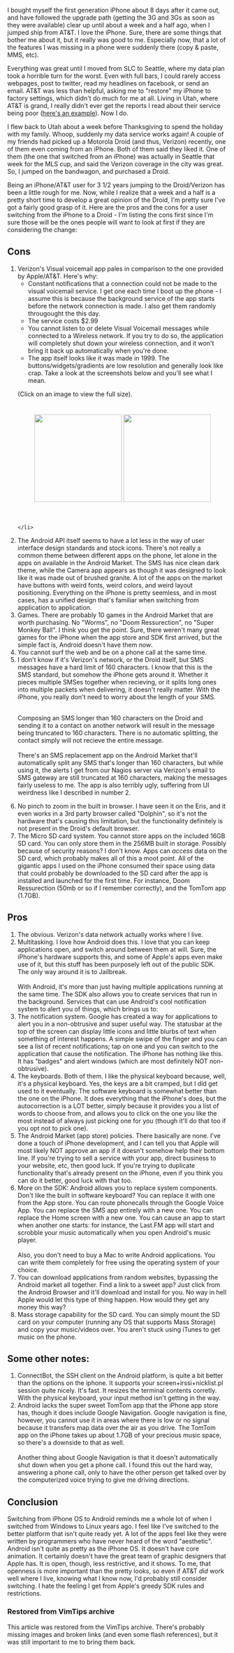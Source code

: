 <!-- :metadata:

title: Switching from the iPhone to the Droid
tags: Gadgets
published: 2009-12-02T16:41:51-0700
summary:

I bought myself the first generation iPhone about 8 days after it came out, and
have followed the upgrade path (getting the 3G and 3Gs as soon as they were
available) clear up until about a week and a half ago, when I jumped ship from
AT&T.  I love the iPhone.  Sure, there are some things that bother me about it,
but it really was good to me.  Especially now, that a lot of the features I was
missing in a phone were suddenly there (copy & paste, MMS, etc).

-->

<p>I bought myself the first generation iPhone about 8 days after it came out,
and have followed the upgrade path (getting the 3G and 3Gs as soon as they were
available) clear up until about a week and a half ago, when I jumped ship from
AT&T.  I love the iPhone.  Sure, there are some things that bother me about it,
but it really was good to me.  Especially now, that a lot of the features I was
missing in a phone were suddenly there (copy & paste, MMS, etc).  </p>

<p>Everything was great until I moved from SLC to Seattle, where my data plan
took a horrible turn for the worst.  Even with full bars, I could rarely access
webpages, post to twitter, read my headlines on facebook, or send an email.
AT&T was less than helpful, asking me to "restore" my iPhone to factory
settings, which didn't do much for me at all. Living in Utah, where AT&T is
grand, I really didn't ever get the reports I read about their service being
poor (<a
href='http://www.techflash.com/seattle/2009/04/iPhone_3G_network_problems_in_Seattle_44079232.html'>here's
an example</a>).  Now I do.</p>

<p>I flew back to Utah about a week before Thanksgiving to spend the holiday
with my family.  Whoop, suddenly my data service works again!  A couple of my
friends had picked up a Motorola Droid (and thus, Verizon) recently, one of
them even coming from an iPhone.  Both of them said they liked it.  One of them
(the one that switched from an iPhone) was actually in Seattle that week for
the MLS cup, and said the Verizon coverage in the city was great.  So, I jumped
on the bandwagon, and purchased a Droid.</p>

<p>Being an iPhone/AT&T user for 3 1/2 years jumping to the Droid/Verizon has
been a little rough for me.  Now, while I realize that a week and a half is a
pretty short time to develop a great opinion of the Droid, I'm pretty sure I've
got a fairly good grasp of it.  Here are the pros and the cons for a user
switching from the iPhone to a Droid - I'm listing the cons first since I'm
sure those will be the ones people will want to look at first if they are
considering the change:</p>

<h2>Cons</h2>

<ol>
  <li>Verizon's Visual voicemail app pales in comparison to the one provided by
  Apple/AT&T.  Here's why:
    <ul>
    <li>Constant notifications that a connection could not be made to the
    visual voicemail service.  I get one each time I boot up the phone - I
    assume this is because the background service of the app starts before the
    network connection is made.  I also get them randomly througought the this
    day.</li>
<li>The service costs $2.99</li>
    <li>You cannot listen to or delete Visual Voicemail messages while
    connected to a Wireless network.  If you try to do so, the application will
    completely shut down your wireless connection, and it won't bring it back
    up automatically when you're done.  </li>
    <li>The app itself looks like it was made in 1999.  The
    buttons/widgets/gradients are low resolution and generally look like crap.
    Take a look at the screenshots below and you'll see what I mean.</li>
    </ul>

<p>
(Click on an image to view the full size).
    </p>
    <p style='width: 100%; padding-bottom: 10px'>
<center>
<a href='http://www.vimtips.org/media/images/visualvoicemail.png'><img
border='0' src='http://www.vimtips.org/media/images/visualvoicemail.png'
width='200'></a>
<a href='http://www.vimtips.org/media/images/visualvoicemailwarning.png'><img
border='0' src='http://www.vimtips.org/media/images/visualvoicemailwarning.png'
width='200'></a></center>
    </p>
<div style='height: 20px'>&nbsp;</div>

    </li>

<li>The Android API itself seems to have a lot less in the way of user
interface design standards and stock icons.  There's not really a common theme
between different apps on the phone, let alone in the apps on available in the
Android Market.  The SMS has nice clean dark theme, while the Camera app
appears as though it was designed to look like it was made out of brushed
granite.  A lot of the apps on the market have buttons with weird fonts, weird
colors, and weird layout positioning.  Everything on the iPhone is pretty
seemless, and in most cases, has a unified design that's familiar when
switching from application to application.</i>

<li>Games.  There are probably 10 games in the Android Market that are worth
purchasing.  No "Worms", no "Doom Ressurection", no "Super Monkey Ball".  I
think you get the point.  Sure, there weren't many great games for the iPhone
when the app store and SDK first arrived, but the simple fact is, Android
doesn't have them <i>now</i>.</li>

<li>You cannot surf the web and be on a phone call at the same time. </li>

<li>I don't know if it's Verizon's network, or the Droid itself, but SMS
messages have a hard limit of 160 characters.  I know that this is the SMS
standard, but somehow the iPhone gets around it.  Whether it pieces multiple
SMSes together when recieving, or it splits long ones into multiple packets
when delivering, it doesn't really matter.  With the iPhone, you really don't
need to worry about the length of your SMS.  <br /><br />

Composing an SMS longer than 160 characters on the Droid and sending it to a
contact on another network will result in the message being truncated to 160
characters.  There is no automatic splitting, the contact simply will not
recieve the entire message.
<br /><br />
There's an SMS replacement app on the Android Market that'll automatically
split any SMS that's longer than 160 characters, but while using it, the alerts
I get from our Nagios server via Verizon's email to SMS gateway are still
truncated at 160 characters, making the messages fairly useless to me.  The app
is also terribly ugly, suffering from UI weirdness like I described in number
2.</li>

<li>No pinch to zoom in the built in browser.  I have seen it on the Eris, and
it even works in a 3rd party browser called "Dolphin", so it's not the hardware
that's causing this limitation, but the functionality definitely is not present
in the Droid's default browser.</li>

<li>The Micro SD card system.  You cannot store apps on the included 16GB SD
card.  You can only store them in the 256MB built in storage.  Possibly because
of security reasons?  I don't know.  Apps can <i>access</i> data on the SD
card, which probably makes all of this a moot point.  All of the gigantic apps
I used on the iPhone consumed their space using data that could probably be
downloaded to the SD card after the app is installed and launched for the first
time.  For instance, Doom Ressurection (50mb or so if I remember correctly),
and the TomTom app (1.7GB).</li>
</ol>

<h2>Pros</h2>
<ol>
<li>The obvious.  Verizon's data network actually works where I live.</li>

<li>Multitasking.  I love how Android does this.  I love that you can keep
applications open, and switch around between them at will.  Sure, the iPhone's
hardware supports this, and some of Apple's apps even make use of it, but this
stuff has been purposely left out of the public SDK.  The only way around it is
to Jailbreak.
<br /><br />
With Android, it's more than just having multiple applications running at the
same time.  The SDK also allows you to create services that run in the
background.  Services that can use Android's cool notification system to alert
you of things, which brings us to:</li>

<li>The notification system.  Google has created a way for applications to
alert you in a non-obtrusive and super useful way.  The statusbar at the top of
the screen can display little icons and little blurbs of text when something of
interest happens.  A simple swipe of the finger and you can see a list of
recent notifications; tap on one and you can switch to the application that
cause the notification.  The iPhone has nothing like this.  It has "badges" and
alert windows (which are most definitely NOT non-obtrusive). </li>

<li>The keyboards.  Both of them.  I like the physical keyboard because, well,
it's a physical keyboard.  Yes, the keys are a bit cramped, but I did get used
to it eventually.  The software keyboard is somewhat better than the one on the
iPhone.  It does everything that the iPhone's does, but the autocorrection is a
LOT better, simply because it provides you a list of words to choose from, and
allows you to click on the one you like the most instead of always just picking
one for you (though it'll do that too if you opt not to pick one).</li>

<li>The Android Market (app store) policies.  There basically are none.  I've
done a touch of iPhone development, and I can tell you that Apple will most
likely NOT approve an app if it doesn't somehow help their bottom line.  If
you're trying to sell a service with your app, direct business to your website,
etc, then good luck.  If you're trying to duplicate functionality that's
already present on the iPhone, even if you think you can do it better, good
luck with that too.  </li>

<li>More on the SDK:  Android allows you to replace system components.  Don't
like the built in software keyboard?  You can replace it with one from the App
store.  You can route phonecalls through the Google Voice App.  You can replace
the SMS app entirely with a new one.  You can replace the Home screen with a
new one.  You can cause an app to start when another one starts: for instance,
the Last.FM app will start and scrobble your music automatically when you open
Android's music player.
<br /><br />
Also, you don't need to buy a Mac to write Android applications.  You can write
them completely for free using the operating system of your choice.  </li>

<li>You can download applications from random websites, bypassing the Android
market all together.  Find a link to a sweet app?  Just click from the Android
Browser and it'll download and install for you.  No way in hell Apple would let
this type of thing happen.  How would they get any money this way?</li>

<li>Mass storage capability for the SD card.  You can simply mount the SD card
on your computer (running any OS that supports Mass Storage) and copy your
music/videos over.  You aren't stuck using iTunes to get music on the phone.
</li>
</ol>

<h2>Some other notes:  </h2>
<ol>
<li>ConnectBot, the SSH client on the Android platform, is quite a bit better
than the options on the iphone.  It supports your screen+irssi+nicklist.pl
session quite nicely.  It's fast.  It resizes the terminal contents corretly.
With the physical keyboard, your input method isn't getting in the way.</li>

<li>Android lacks the super sweet TomTom app that the iPhone app store has,
though it does include Google Navigation.  Google navigation is fine, however,
you cannot use it in areas where there is low or no signal because it transfers
map data over the air as you drive.  The TomTom app on the iPhone takes up
about 1.7GB of your precious music space, so there's a downside to that as
well.
<br /><br />
Another thing about Google Navigation is that it doesn't automatically shut
down when you get a phone call.  I found this out the hard way, answering a
phone call, only to have the other person get talked over by the
computerized voice trying to give me driving directions.</li>
</ol>

<h2>Conclusion</h2>

Switching from iPhone OS to Android reminds me a whole lot of when I switched
from Windows to Linux years ago.  I feel like I've switched to the better
platform that isn't quite ready yet.  A lot of the apps feel like they were
written by programmers who have never heard of the word "aesthetic".  Android
isn't quite as pretty as the iPhone OS.  It doesn't have core animation.  It
certainly doesn't have the great team of graphic designers that Apple has.  It
is open, though, less restrictive, and it shows.  To me, that openness is more
important than the pretty looks, so even if AT&T <i>did</i> work well where I
live, knowing what I know now, I'd probably still consider switching.  I hate
the feeling I get from Apple's greedy SDK rules and restrictions.

<div class="restored-from-archive">
  <h3>Restored from VimTips archive</h3>
  <p>
  This article was restored from the VimTips archive. There's probably
  missing images and broken links (and even some flash references), but it
  was still important to me to bring them back.
  </p>
</div>
